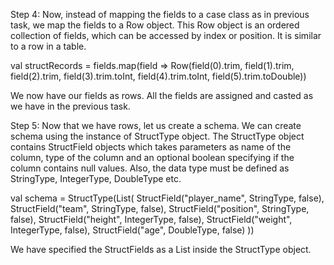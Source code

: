 
Step 4: Now, instead of mapping the fields to a case class as in previous task, we map the fields to a Row object. This Row object is an ordered collection of fields, which can be accessed by index or position. It is similar to a row in a table.

val structRecords = fields.map(field => Row(field(0).trim, field(1).trim, field(2).trim, field(3).trim.toInt, field(4).trim.toInt, field(5).trim.toDouble))

We now have our fields as rows. All the fields are assigned and casted as we have in the previous task.

Step 5: Now that we have rows, let us create a schema. We can create schema using the instance of StructType object. The StructType object contains StructField objects which takes parameters as name of the column, type of the column and an optional boolean specifying if the column contains null values. Also, the data type must be defined as StringType, IntegerType, DoubleType etc.




val schema = StructType(List(
  StructField("player_name", StringType, false),
  StructField("team", StringType, false),
  StructField("position", StringType, false),
  StructField("height", IntegerType, false),
  StructField("weight", IntegerType, false),
  StructField("age", DoubleType, false)
))

We have specified the StructFields as a List inside the StructType object.
